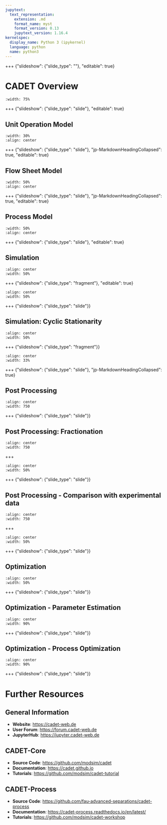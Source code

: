 ```yaml
---
jupytext:
  text_representation:
    extension: .md
    format_name: myst
    format_version: 0.13
    jupytext_version: 1.16.4
kernelspec:
  display_name: Python 3 (ipykernel)
  language: python
  name: python3
---
```


+++ {"slideshow": {"slide_type": ""}, "editable": true}

# CADET Overview

```{figure} ./resources/cadet_overview.png
:width: 75%
```

+++ {"slideshow": {"slide_type": "slide"}, "editable": true}

## Unit Operation Model

```{figure} ./resources/unit_operation.png
:width: 30%
:align: center

```

+++ {"slideshow": {"slide_type": "slide"}, "jp-MarkdownHeadingCollapsed": true, "editable": true}

## Flow Sheet Model

```{figure} ./resources/batch_elution.svg
:width: 50%
:align: center

```

+++ {"slideshow": {"slide_type": "slide"}, "jp-MarkdownHeadingCollapsed": true, "editable": true}

## Process Model

```{figure} ./resources/batch_elution_process_model.svg
:width: 50%
:align: center

```

+++ {"slideshow": {"slide_type": "slide"}, "editable": true}

## Simulation

```{figure} ./resources/simulation.png
:align: center
:width: 50%
```

+++ {"slideshow": {"slide_type": "fragment"}, "editable": true}

```{figure} ./resources/simulation_results.png
:align: center
:width: 50%
```

+++ {"slideshow": {"slide_type": "slide"}}

## Simulation: Cyclic Stationarity

```{figure} ./resources/stationarity.png
:align: center
:width: 50%
```

+++ {"slideshow": {"slide_type": "fragment"}}

```{figure} ./resources/simulation_results_cyclic.png
:align: center
:width: 33%
```

+++ {"slideshow": {"slide_type": "slide"}, "jp-MarkdownHeadingCollapsed": true}

## Post Processing

```{figure} ./resources/post_processing.png
:align: center
:width: 750
```

+++ {"slideshow": {"slide_type": "slide"}}

## Post Processing: Fractionation

```{figure} ./resources/fractionator.png
:align: center
:width: 750
```

+++

```{figure} ./resources/fractionation.png
:align: center
:width: 50%
```

+++ {"slideshow": {"slide_type": "slide"}}

## Post Processing - Comparison with experimental data

```{figure} ./resources/comparator.png
:align: center
:width: 750
```

+++

```{figure} ./resources/comparison.png
:align: center
:width: 50%
```

+++ {"slideshow": {"slide_type": "slide"}}

## Optimization

```{figure} ./resources/optimization.png
:align: center
:width: 50%
```

+++ {"slideshow": {"slide_type": "slide"}}

## Optimization - Parameter Estimation

```{figure} ./resources/parameter_estimation.png
:align: center
:width: 90%
``````

+++ {"slideshow": {"slide_type": "slide"}}

## Optimization - Process Optimization

```{figure} ./resources/process_optimization.png
:align: center
:width: 90%
``````

+++ {"slideshow": {"slide_type": "slide"}}

# Further Resources

## General Information
- **Website**: https://cadet-web.de
- **User Forum**: https://forum.cadet-web.de
- **JupyterHub**: https://jupyter.cadet-web.de

## CADET-Core
- **Source Code**: https://github.com/modsim/cadet
- **Documentation**: https://cadet.github.io
- **Tutorials**: https://github.com/modsim/cadet-tutorial

## CADET-Process
- **Source Code**: https://github.com/fau-advanced-separations/cadet-process
- **Documentation**: https://cadet-process.readthedocs.io/en/latest/
- **Tutorials**: https://github.com/modsim/cadet-workshop

